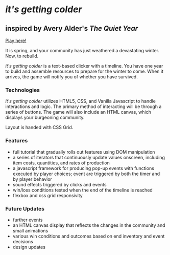 # *it's getting colder*
## inspired by Avery Alder's *The Quiet Year*

[Play here!](https://devinrbopp.github.io/its-getting-colder-game/)

It is spring, and your community has just weathered a devastating winter. Now, to rebuild.

*it's getting colder* is a text-based clicker with a timeline. You have one year to build and assemble resources to prepare for the winter to come. When it arrives, the game will notify you of whether you have survived.

### Technologies
*it's getting colder* utilizes HTML5, CSS, and Vanilla Javascript to handle interactions and logic. The primary method of interacting will be through a series of buttons. The game will also include an HTML canvas, which displays your burgeoning community.

Layout is handed with CSS Grid.

### Features
* full tutorial that gradually rolls out features using DOM manipulation
* a series of iterators that continuously update values onscreen, including item costs, quantities, and rates of production
* a javascript framework for producing pop-up events with functions executed by player choices; event are triggered by both the timer and by player behavior
* sound effects triggered by clicks and events
* win/loss conditions tested when the end of the timeline is reached
* flexbox and css grid responsivity

### Future Updates
* further events
* an HTML canvas display that reflects the changes in the community and small animations
* various win conditions and outcomes based on end inventory and event decisions
* design updates